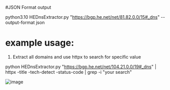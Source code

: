 
#JSON Format output

python3.10 HEDnsExtractor.py "https://bgp.he.net/net/81.82.0.0/15#_dns" --output-format json

# example usage:
1. Extract all domains and use httpx to search for specific value
   
python HEDnsExtractor.py "https://bgp.he.net/net/104.21.0.0/19#_dns" | httpx -title -tech-detect -status-code | grep -i "your search"

![image](https://raw.githubusercontent.com/teixeira0xfffff/HEDnsExtractor/main/assets/sample.png)

